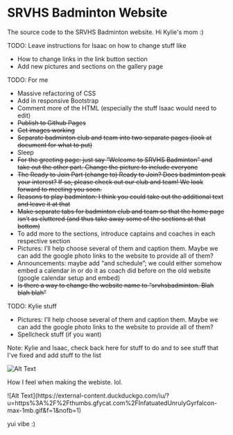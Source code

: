 # SRVHS Badminton Website
The source code to the SRVHS Badminton website.
Hi Kylie's mom :)

TODO: Leave instructions for Isaac on how to change stuff like 
- How to change links in the link button section
- Add new pictures and sections on the gallery page

TODO: For me
- Massive refactoring of CSS
- Add in responsive Bootstrap
- Comment more of the HTML (especially the stuff Isaac would need to edit)
- ~~Publish to Github Pages~~
- ~~Get images working~~
- ~~Separate badminton club and team into two separate pages (look at document for what to put)~~
- Sleep
- ~~For the greeting page: just say “Welcome to SRVHS Badminton” and take out the other part. Change the picture to include everyone~~
- ~~The Ready to Join Part (change to) Ready to Join? Does badminton peak your interest? If so, please check out our club and team! We look forward to meeting you soon.~~
- ~~Reasons to play badminton: I think you could take out the additional text and leave it at that~~
- ~~Make separate tabs for badminton club and team so that the home page isn’t as cluttered (and thus take away some of the sections at that bottom)~~
- To add more to the sections, introduce captains and coaches in each respective section
- Pictures: I’ll help choose several of them and caption them. Maybe we can add the google photo links to the website to provide all of them? 
- Announcements: maybe add “and schedule”; we could either somehow embed a calendar in or do it as coach did before on the old website (google calendar setup and embed)
- ~~Is there a way to change the website name to “srvhsbadminton. Blah blah blah”~~


TODO: Kylie stuff
- Pictures: I’ll help choose several of them and caption them. Maybe we can add the google photo links to the website to provide all of them? 
- Spellcheck stuff (if you want)

Note: Kylie and Isaac, check back here for stuff to do and to see stuff that I've fixed and add stuff to the list 

![Alt Text](https://pa1.narvii.com/6321/b31579ac3f5d17c535a12eb967a96c68b4970f04_hq.gif)<br>
<p>How I feel when making the webiste. lol.</p>
![Alt Text](https://external-content.duckduckgo.com/iu/?u=https%3A%2F%2Fthumbs.gfycat.com%2FInfatuatedUnrulyGyrfalcon-max-1mb.gif&f=1&nofb=1)<br>
<p>yui vibe :)</p>
